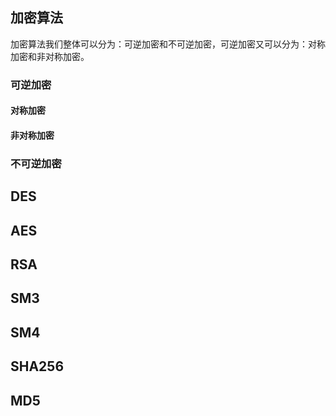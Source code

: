 ## 加密算法
加密算法我们整体可以分为：可逆加密和不可逆加密，可逆加密又可以分为：对称加密和非对称加密。

### 可逆加密
#### 对称加密
#### 非对称加密

### 不可逆加密

## DES

## AES

## RSA



## SM3

## SM4

## SHA256

## MD5

